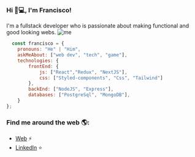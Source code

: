 

### Hi 👋💻, I'm Francisco!
I'm a fullstack developer who is passionate about making functional and good looking webs.
![me](https://media-exp2.licdn.com/dms/image/C4D16AQFuouyQ1nUJFQ/profile-displaybackgroundimage-shrink_350_1400/0/1655761434345?e=1661385600&v=beta&t=fVQBBTCFV_Jy02N9rQ_gp-Sxd9KwJJHk2Cz6TsRNPg4)

```js
  const francisco = {
    pronouns: "He" | "Him",
    askMeAbout: ["web dev", "tech", "game"],
    technologies: {
        frontEnd: {
            js: ["React","Redux", "NextJS"],
            css: ["Styled-components", "Css", "Tailwind"]
        },
        backEnd: ["NodeJS", "Express"],
        databases: ["PostgreSql", "MongoDB"],
    }
};
```
### Find me around the web 🌎:
- [Web](https://francisco-gimenez-portfolio.netlify.app/) ⚡
- [LinkedIn](https://www.linkedin.com/in/francisco-gimenez-5419b3218/) ⭐️


<!--
**FranGimenez98/FranGimenez98** is a ✨ _special_ ✨ repository because its `README.md` (this file) appears on your GitHub profile.

Here are some ideas to get you started:

- 🔭 I’m currently working on ...
- 🌱 I’m currently learning ...
- 👯 I’m looking to collaborate on ...
- 🤔 I’m looking for help with ...
- 💬 Ask me about ...
- 📫 How to reach me: ...
- 😄 Pronouns: ...
-  Fun fact: ...
-->
